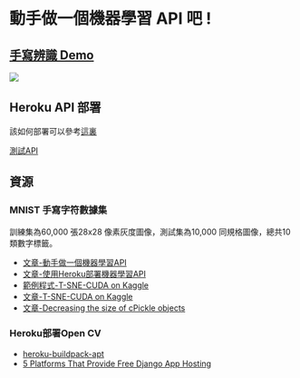 # 動手做一個機器學習 API 吧 !
## [手寫辨識 Demo](https://andy6804tw.github.io/digit-recognizer-project/)

![](screenshot/demo.gif)

## Heroku API 部署
該如何部署可以參考[這裏](https://github.com/1010code/heroku-flask-api-example)

[測試API](https://digit-recognizer-project.herokuapp.com/mnist)

## 資源
### MNIST 手寫字符數據集
訓練集為60,000 張28x28 像素灰度圖像，測試集為10,000 同規格圖像，總共10類數字標籤。

- [文章-動手做一個機器學習API](https://medium.com/@andy6804tw/%E5%8B%95%E6%89%8B%E5%81%9A%E4%B8%80%E5%80%8B%E6%A9%9F%E5%99%A8%E5%AD%B8%E7%BF%92-api-97790e304c23)
- [文章-使用Heroku部署機器學習API](https://medium.com/@andy6804tw/%E4%BD%BF%E7%94%A8heroku%E9%83%A8%E7%BD%B2%E6%A9%9F%E5%99%A8%E5%AD%B8%E7%BF%92api-eca61ea711f1)
- [範例程式-T-SNE-CUDA on Kaggle](https://www.kaggle.com/andy6804tw/digit-recognizer-using-t-sne-xgboost-1-1-gpu)
- [文章-T-SNE-CUDA on Kaggle](https://medium.com/analytics-vidhya/super-fast-tsne-cuda-on-kaggle-b66dcdc4a5a4)
- [文章-Decreasing the size of cPickle objects](https://stackoverflow.com/questions/18474791/decreasing-the-size-of-cpickle-objects)

### Heroku部署Open CV
- [heroku-buildpack-apt ](https://elements.heroku.com/buildpacks/heroku/heroku-buildpack-apt)
- [5 Platforms That Provide Free Django App Hosting](https://codecondo.com/5-platforms-provide-free-django-app-hosting/)
